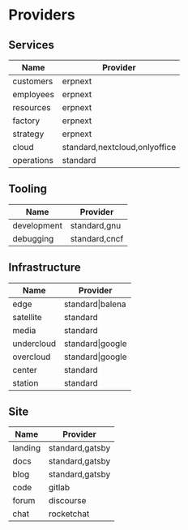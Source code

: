 # Providers

## Services

| Name       | Provider                      |
| ---------- | ----------------------------- |
| customers  | erpnext                       |
| employees  | erpnext                       |
| resources  | erpnext                       |
| factory    | erpnext                       |
| strategy   | erpnext                       |
| cloud      | standard,nextcloud,onlyoffice |
| operations | standard                      |

## Tooling

| Name        | Provider      |
| ----------- | ------------- |
| development | standard,gnu  |
| debugging   | standard,cncf |

## Infrastructure

| Name       | Provider         |
| ---------- | ---------------- |
| edge       | standard\|balena |
| satellite  | standard         |
| media      | standard         |
| undercloud | standard\|google |
| overcloud  | standard\|google |
| center     | standard         |
| station    | standard         |

## Site

| Name    | Provider        |
| ------- | --------------- |
| landing | standard,gatsby |
| docs    | standard,gatsby |
| blog    | standard,gatsby |
| code    | gitlab          |
| forum   | discourse       |
| chat    | rocketchat      |
